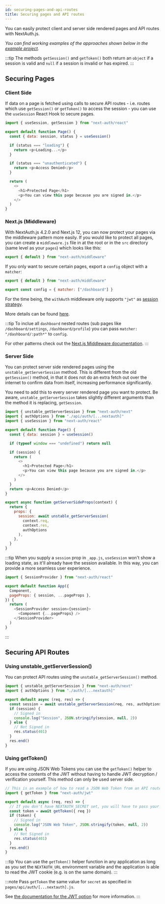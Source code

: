 ```yaml
---
id: securing-pages-and-api-routes
title: Securing pages and API routes
---
```


You can easily protect client and server side rendered pages and API routes with NextAuth.js.

_You can find working examples of the approaches shown below in the [example project](https://github.com/nextauthjs/next-auth-example/)._

:::tip
The methods `getSession()` and `getToken()` both return an `object` if a session is valid and `null` if a session is invalid or has expired.
:::

## Securing Pages

### Client Side

If data on a page is fetched using calls to secure API routes - i.e. routes which use `getSession()` or `getToken()` to access the session - you can use the `useSession` React Hook to secure pages.

```js title="pages/client-side-example.js"
import { useSession, getSession } from "next-auth/react"

export default function Page() {
  const { data: session, status } = useSession()

  if (status === "loading") {
    return <p>Loading...</p>
  }

  if (status === "unauthenticated") {
    return <p>Access Denied</p>
  }

  return (
    <>
      <h1>Protected Page</h1>
      <p>You can view this page because you are signed in.</p>
    </>
  )
}
```

### Next.js (Middleware)

With NextAuth.js 4.2.0 and Next.js 12, you can now protect your pages via the middleware pattern more easily. If you would like to protect all pages, you can create a `middleware.js` file in at the root or in the `src` directory (same level as your `pages`) which looks like this:

```js title="/middleware.js"
export { default } from "next-auth/middleware"
```

If you only want to secure certain pages, export a `config` object with a `matcher`:

```js
export { default } from "next-auth/middleware"

export const config = { matcher: ["/dashboard"] }
```

For the time being, the `withAuth` middleware only supports `"jwt"` as [session strategy](https://next-auth.js.org/configuration/options#session).

More details can be found [here](https://next-auth.js.org/configuration/nextjs#middleware).

:::tip
To inclue all `dashboard` nested routes (sub pages like `/dashboard/settings`, `/dashboard/profile`) you can pass `matcher: "/dashboard/:path*"` to `config`.

For other patterns check out the [Next.js Middleware documentation](https://nextjs.org/docs/advanced-features/middleware#matcher).
:::

### Server Side

You can protect server side rendered pages using the `unstable_getServerSession` method. This is different from the old `getSession()` method, in that it does not do an extra fetch out over the internet to confirm data from itself, increasing performance significantly.

You need to add this to every server rendered page you want to protect. Be aware, `unstable_getServerSession` takes slightly different arguments than the method it is replacing, `getSession`.

```js title="pages/server-side-example.js"
import { unstable_getServerSession } from "next-auth/next"
import { authOptions } from "./api/auth/[...nextauth]"
import { useSession } from "next-auth/react"

export default function Page() {
  const { data: session } = useSession()

  if (typeof window === "undefined") return null

  if (session) {
    return (
      <>
        <h1>Protected Page</h1>
        <p>You can view this page because you are signed in.</p>
      </>
    )
  }
  return <p>Access Denied</p>
}

export async function getServerSideProps(context) {
  return {
    props: {
      session: await unstable_getServerSession(
        context.req,
        context.res,
        authOptions
      ),
    },
  }
}
```

:::tip
When you supply a `session` prop in `_app.js`, `useSession` won't show a loading state, as it'll already have the session available. In this way, you can provide a more seamless user experience.

```js title="pages/_app.js"
import { SessionProvider } from "next-auth/react"

export default function App({
  Component,
  pageProps: { session, ...pageProps },
}) {
  return (
    <SessionProvider session={session}>
      <Component {...pageProps} />
    </SessionProvider>
  )
}
```

:::

## Securing API Routes

### Using unstable_getServerSession()

You can protect API routes using the `unstable_getServerSession()` method.

```js title="pages/api/get-session-example.js"
import { unstable_getServerSession } from "next-auth/next"
import { authOptions } from "./auth/[...nextauth]"

export default async (req, res) => {
  const session = await unstable_getServerSession(req, res, authOptions)
  if (session) {
    // Signed in
    console.log("Session", JSON.stringify(session, null, 2))
  } else {
    // Not Signed in
    res.status(401)
  }
  res.end()
}
```

### Using getToken()

If you are using JSON Web Tokens you can use the `getToken()` helper to access the contents of the JWT without having to handle JWT decryption / verification yourself. This method can only be used server side.

```js title="pages/api/get-token-example.js"
// This is an example of how to read a JSON Web Token from an API route
import { getToken } from "next-auth/jwt"

export default async (req, res) => {
  // If you don't have NEXTAUTH_SECRET set, you will have to pass your secret as `secret` to `getToken`
  const token = await getToken({ req })
  if (token) {
    // Signed in
    console.log("JSON Web Token", JSON.stringify(token, null, 2))
  } else {
    // Not Signed in
    res.status(401)
  }
  res.end()
}
```

:::tip
You can use the `getToken()` helper function in any application as long as you set the `NEXTAUTH_URL` environment variable and the application is able to read the JWT cookie (e.g. is on the same domain).
:::

:::note
Pass `getToken` the same value for `secret` as specified in `pages/api/auth/[...nextauth].js`.

See [the documentation for the JWT option](/configuration/options#jwt) for more information.
:::
